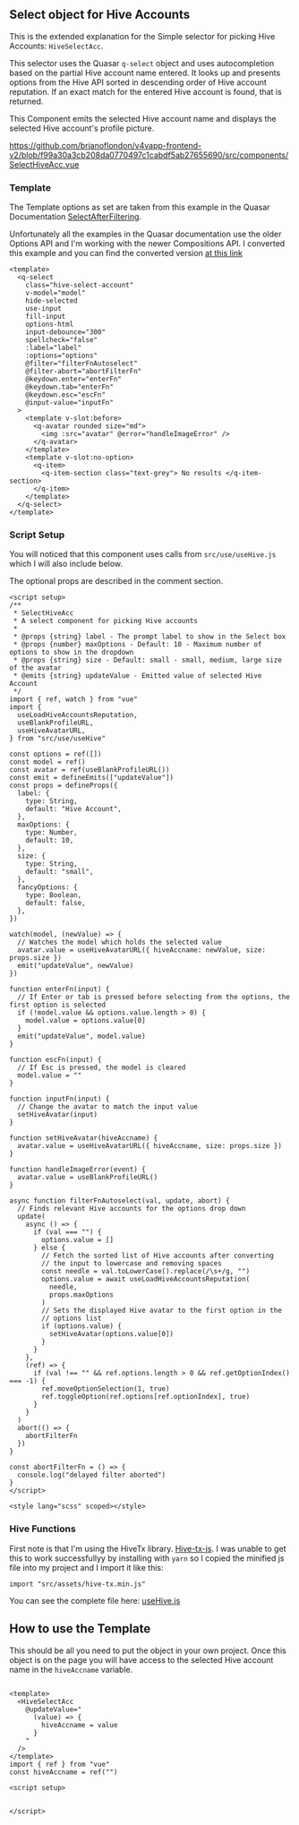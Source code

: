 ## Select object for Hive Accounts

This is the extended explanation for the Simple selector for picking Hive Accounts: `HiveSelectAcc`.

This selector uses the Quasar `q-select` object and uses autocompletion based on the partial Hive account name entered. It looks up and presents options from the Hive API sorted in descending order of Hive account reputation. If an exact match for the entered Hive account is found, that is returned.

This Component emits the selected Hive account name and displays the selected Hive account's profile picture.

https://github.com/brianoflondon/v4vapp-frontend-v2/blob/f99a30a3cb208da0770497c1cabdf5ab27655690/src/components/SelectHiveAcc.vue

### Template

The Template options as set are taken from this example in the Quasar Documentation [SelectAfterFiltering](https://quasar.dev/vue-components/select#example--selecting-option-after-filtering).

Unfortunately all the examples in the Quasar documentation use the older Options API and I'm working with the newer Compositions API. I converted this example and you can find the converted version [at this link](https://github.com/brianoflondon/v4vapp-frontend-v2/blob/f99a30a3cb208da0770497c1cabdf5ab27655690/src/components/quasar/SelectAfterFiltering.vue)


```vue
<template>
  <q-select
    class="hive-select-account"
    v-model="model"
    hide-selected
    use-input
    fill-input
    options-html
    input-debounce="300"
    spellcheck="false"
    :label="label"
    :options="options"
    @filter="filterFnAutoselect"
    @filter-abort="abortFilterFn"
    @keydown.enter="enterFn"
    @keydown.tab="enterFn"
    @keydown.esc="escFn"
    @input-value="inputFn"
  >
    <template v-slot:before>
      <q-avatar rounded size="md">
        <img :src="avatar" @error="handleImageError" />
      </q-avatar>
    </template>
    <template v-slot:no-option>
      <q-item>
        <q-item-section class="text-grey"> No results </q-item-section>
      </q-item>
    </template>
  </q-select>
</template>

```

### Script Setup

You will noticed that this component uses calls from `src/use/useHive.js` which I will also include below.

The optional props are described in the comment section.




```vue
<script setup>
/**
 * SelectHiveAcc
 * A select component for picking Hive accounts
 *
 * @props {string} label - The prompt label to show in the Select box
 * @props {number} maxOptions - Default: 10 - Maximum number of options to show in the dropdown
 * @props {string} size - Default: small - small, medium, large size of the avatar
 * @emits {string} updateValue - Emitted value of selected Hive Account
 */
import { ref, watch } from "vue"
import {
  useLoadHiveAccountsReputation,
  useBlankProfileURL,
  useHiveAvatarURL,
} from "src/use/useHive"

const options = ref([])
const model = ref()
const avatar = ref(useBlankProfileURL())
const emit = defineEmits(["updateValue"])
const props = defineProps({
  label: {
    type: String,
    default: "Hive Account",
  },
  maxOptions: {
    type: Number,
    default: 10,
  },
  size: {
    type: String,
    default: "small",
  },
  fancyOptions: {
    type: Boolean,
    default: false,
  },
})

watch(model, (newValue) => {
  // Watches the model which holds the selected value
  avatar.value = useHiveAvatarURL({ hiveAccname: newValue, size: props.size })
  emit("updateValue", newValue)
})

function enterFn(input) {
  // If Enter or tab is pressed before selecting from the options, the first option is selected
  if (!model.value && options.value.length > 0) {
    model.value = options.value[0]
  }
  emit("updateValue", model.value)
}

function escFn(input) {
  // If Esc is pressed, the model is cleared
  model.value = ""
}

function inputFn(input) {
  // Change the avatar to match the input value
  setHiveAvatar(input)
}

function setHiveAvatar(hiveAccname) {
  avatar.value = useHiveAvatarURL({ hiveAccname, size: props.size })
}

function handleImageError(event) {
  avatar.value = useBlankProfileURL()
}

async function filterFnAutoselect(val, update, abort) {
  // Finds relevant Hive accounts for the options drop down
  update(
    async () => {
      if (val === "") {
        options.value = []
      } else {
        // Fetch the sorted list of Hive accounts after converting
        // the input to lowercase and removing spaces
        const needle = val.toLowerCase().replace(/\s+/g, "")
        options.value = await useLoadHiveAccountsReputation(
          needle,
          props.maxOptions
        )
        // Sets the displayed Hive avatar to the first option in the
        // options list
        if (options.value) {
          setHiveAvatar(options.value[0])
        }
      }
    },
    (ref) => {
      if (val !== "" && ref.options.length > 0 && ref.getOptionIndex() === -1) {
        ref.moveOptionSelection(1, true)
        ref.toggleOption(ref.options[ref.optionIndex], true)
      }
    }
  )
  abort(() => {
    abortFilterFn
  })
}

const abortFilterFn = () => {
  console.log("delayed filter aborted")
}
</script>

<style lang="scss" scoped></style>
```


### Hive Functions

First note is that I'm using the HiveTx library. [Hive-tx-js](https://github.com/mahdiyari/hive-tx-js). I was unable to get this to work successfullyy by installing with `yarn` so I copied the minified js file into my project and I import it like this:

`import "src/assets/hive-tx.min.js"`

You can see the complete file here: [useHive.js](https://github.com/brianoflondon/v4vapp-frontend-v2/blob/b2d442d248e5f3ae0a61c45f4156ef9db8dc9e1b/src/use/useHive.js)


## How to use the Template

This should be all you need to put the object in your own project. Once this object is on the page you will have access to the selected Hive account name in the `hiveAccname` variable.


```vue

<template>
  <HiveSelectAcc
    @updateValue="
      (value) => {
        hiveAccname = value
      }
    "
  />
</template>
import { ref } from "vue"
const hiveAccname = ref("")

<script setup>


</script>
```